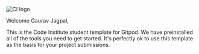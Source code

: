 ![CI logo](https://codeinstitute.s3.amazonaws.com/fullstack/ci_logo_small.png)

Welcome Gaurav Jagpal,

This is the Code Institute student template for Gitpod. We have preinstalled all of the tools you need to get started. It's perfectly ok to use this template as the basis for your project submissions.
